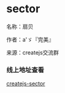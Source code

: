 # sector
名称：扇贝

作者：a'ゞ『完美』

来源：createjs交流群


### 线上地址查看
[createjs-sector](http://www.createjs.cc/src/assets/source/sector/index.html)
